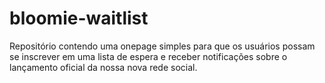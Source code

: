 # bloomie-waitlist
Repositório contendo uma onepage simples para que os usuários possam se inscrever em uma lista de espera e receber notificações sobre o lançamento oficial da nossa nova rede social.
